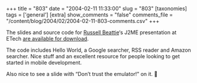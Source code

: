 +++
title = "803"
date = "2004-02-11 11:33:00"
slug = "803"
[taxonomies]
tags = ['general']
[extra]
show_comments = "false"
comments_file = "/content/blog/2004/02/2004-02-11-803-comments.csv"
+++

The slides and source code for [Russell Beattie](http://www.russellbeattie.com/notebook/)‘s J2ME presentation at ETech [are available for download](http://www.russellbeattie.com/projects.zip).

The code includes Hello World, a Google searcher, RSS reader and Amazon searcher. Nice stuff and an excellent resource for people looking to get started in mobile development.

Also nice to see a slide with “Don’t trust the emulator!” on it. 🙂
